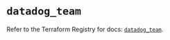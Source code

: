 # `datadog_team`

Refer to the Terraform Registry for docs: [`datadog_team`](https://registry.terraform.io/providers/datadog/datadog/3.60.0/docs/resources/team).
